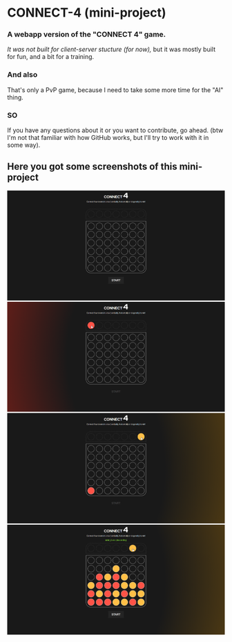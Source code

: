 # CONNECT-4 (mini-project)
### A webapp version of the "CONNECT 4" game.
*It was not built for client-server stucture (for now),*
but it was mostly built for fun, and a bit for a training.

### And also
That's only a PvP game, because I need to take some more time for the "AI" thing.

### SO
If you have any questions about it or you want to contribute, go ahead.
(btw I'm not that familiar with how GitHub works, but I'll try to work with it in some way).

## Here you got some screenshots of this mini-project
![game before start](/screenshots/1.png)
![red token](/screenshots/2.png)
![yellow token](/screenshots/3.png)
![win](/screenshots/4.png)
